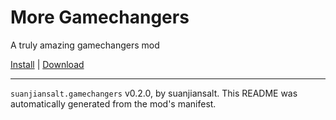 # More Gamechangers

A truly amazing gamechangers mod

[Install](https://hitman-resources.netlify.app/smf-install-link/https://github.com/suanjiansalt/GameChangersVariation/releases/latest/download/mod.framework.zip) | [Download](https://github.com/suanjiansalt/GameChangersVariation/releases/latest/download/mod.framework.zip)

---

`suanjiansalt.gamechangers` v0.2.0, by suanjiansalt. This README was automatically generated from the mod's manifest.
